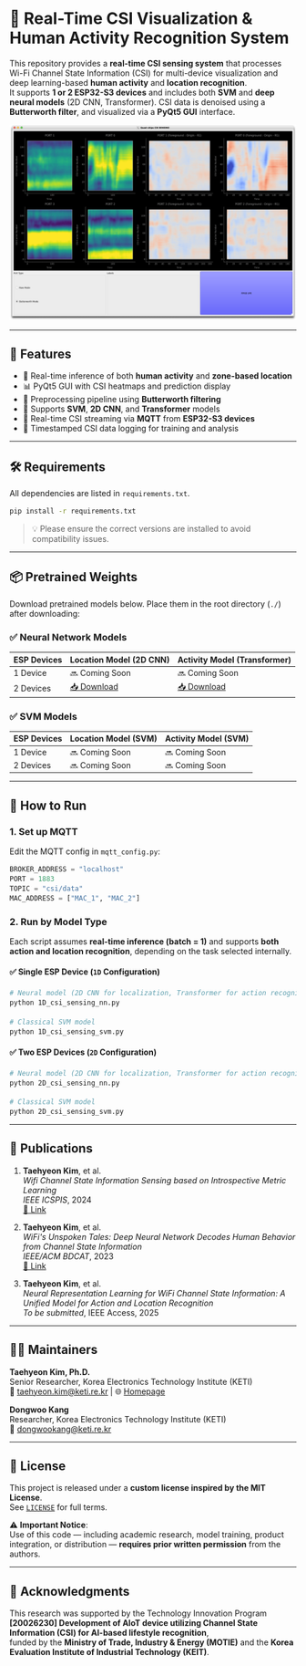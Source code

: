 # 📡 Real-Time CSI Visualization & Human Activity Recognition System

This repository provides a **real-time CSI sensing system** that processes Wi-Fi Channel State Information (CSI) for multi-device visualization and deep learning-based **human activity** and **location recognition**.  
It supports **1 or 2 ESP32-S3 devices** and includes both **SVM** and **deep neural models** (2D CNN, Transformer). CSI data is denoised using a **Butterworth filter**, and visualized via a **PyQt5 GUI** interface.

<div align="center">
  <img src="./csi_sensing_demo.png" width="600">
</div>

---

## 🔧 Features

- 🧠 Real-time inference of both **human activity** and **zone-based location**
- 📊 PyQt5 GUI with CSI heatmaps and prediction display
- 🧼 Preprocessing pipeline using **Butterworth filtering**
- 🧮 Supports **SVM**, **2D CNN**, and **Transformer** models
- 📡 Real-time CSI streaming via **MQTT** from **ESP32-S3 devices**
- 💾 Timestamped CSI data logging for training and analysis

---

## 🛠 Requirements

All dependencies are listed in `requirements.txt`.

```bash
pip install -r requirements.txt
```

> 💡 Please ensure the correct versions are installed to avoid compatibility issues.

---

## 📦 Pretrained Weights

Download pretrained models below. Place them in the root directory (`./`) after downloading:

### ✅ Neural Network Models

| ESP Devices | Location Model (2D CNN) | Activity Model (Transformer) |
|-------------|-------------------------|-------------------------------|
| 1 Device    | 🔜 Coming Soon          | 🔜 Coming Soon                |
| 2 Devices   | [📥 Download](https://drive.google.com/file/d/1t1Di4KkHQOpncNmZmSdYPAN-0ZtC8Yqc/view?usp=sharing) | [📥 Download](https://drive.google.com/file/d/1reTq928hYPGpaUEugrAVeZoKxW_10U28/view?usp=sharing) |

### ✅ SVM Models

| ESP Devices | Location Model (SVM) | Activity Model (SVM) |
|-------------|----------------------|------------------------|
| 1 Device    | 🔜 Coming Soon       | 🔜 Coming Soon         |
| 2 Devices   | 🔜 Coming Soon       | 🔜 Coming Soon         |

---

## 🚀 How to Run

### 1. Set up MQTT

Edit the MQTT config in `mqtt_config.py`:
```python
BROKER_ADDRESS = "localhost"
PORT = 1883
TOPIC = "csi/data"
MAC_ADDRESS = ["MAC_1", "MAC_2"]
```

### 2. Run by Model Type

Each script assumes **real-time inference (batch = 1)** and supports **both action and location recognition**, depending on the task selected internally.

#### ✅ Single ESP Device (`1D` Configuration)

```bash
# Neural model (2D CNN for localization, Transformer for action recognition)
python 1D_csi_sensing_nn.py

# Classical SVM model
python 1D_csi_sensing_svm.py
```

#### ✅ Two ESP Devices (`2D` Configuration)

```bash
# Neural model (2D CNN for localization, Transformer for action recognition)
python 2D_csi_sensing_nn.py

# Classical SVM model
python 2D_csi_sensing_svm.py
```
---

## 📄 Publications

1. **Taehyeon Kim**, et al.  
   _Wifi Channel State Information Sensing based on Introspective Metric Learning_  
   *IEEE ICSPIS*, 2024  
   [🔗 Link](https://ieeexplore.ieee.org/abstract/document/10812595)

2. **Taehyeon Kim**, et al.  
   _WiFi's Unspoken Tales: Deep Neural Network Decodes Human Behavior from Channel State Information_  
   *IEEE/ACM BDCAT*, 2023  
   [🔗 Link](https://dl.acm.org/doi/abs/10.1145/3632366.3632374)

3. **Taehyeon Kim**, et al.  
   _Neural Representation Learning for WiFi Channel State Information: A Unified Model for Action and Location Recognition_  
   *To be submitted*, IEEE Access, 2025

---

## 🧑‍💻 Maintainers

**Taehyeon Kim, Ph.D.**  
Senior Researcher, Korea Electronics Technology Institute (KETI)  
📧 [taehyeon.kim@keti.re.kr](mailto:taehyeon.kim@keti.re.kr) | 🌐 [Homepage](https://rcard.re.kr/detail/OISRzd7ua0tW0A1zMEwbKQ/information)

**Dongwoo Kang**  
Researcher, Korea Electronics Technology Institute (KETI)  
📧 [dongwookang@keti.re.kr](mailto:dongwookang@keti.re.kr)

---

## 📜 License

This project is released under a **custom license inspired by the MIT License**.  
See [`LICENSE`](./LICENSE.txt) for full terms.

⚠️ **Important Notice**:  
Use of this code — including academic research, model training, product integration, or distribution — **requires prior written permission** from the authors.

---

## 🙏 Acknowledgments

This research was supported by the Technology Innovation Program  
**[20026230] Development of AIoT device utilizing Channel State Information (CSI) for AI-based lifestyle recognition**,  
funded by the **Ministry of Trade, Industry & Energy (MOTIE)** and the **Korea Evaluation Institute of Industrial Technology (KEIT)**.
